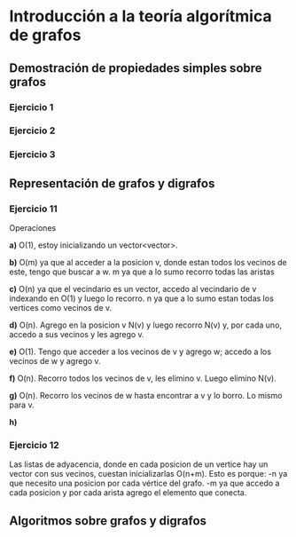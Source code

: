 # Introducción a la teoría algorítmica de grafos

## Demostración de propiedades simples sobre grafos

### Ejercicio 1

### Ejercicio 2

### Ejercicio 3


## Representación de grafos y digrafos

### Ejercicio 11

Operaciones

**a)** O(1), estoy inicializando un vector<vector<int>>.

**b)** O(m) ya que al acceder a la posicion v, donde estan todos los vecinos de este, tengo que buscar a w. m ya que a lo sumo recorro todas las aristas 

**c)** O(n) ya que el vecindario es un vector<int>, accedo al vecindario de v indexando en O(1) y luego lo recorro. n ya que a lo sumo estan todas los vertices como vecinos de v.

**d)** O(n). Agrego en la posicion v N(v) y luego recorro N(v) y, por cada uno, accedo a sus vecinos y les agrego v.

**e)** O(1). Tengo que acceder a los vecinos de v y agrego w; accedo a los vecinos de w y agrego v. 

**f)** O(n). Recorro todos los vecinos de v, les elimino v. Luego elimino N(v).

**g)** O(n). Recorro los vecinos de w hasta encontrar a v y lo borro. Lo mismo para v. 

**h)** 

### Ejercicio 12

Las listas de adyacencia, donde en cada posicion de un vertice hay un vector con sus vecinos, cuestan inicializarlas O(n+m). Esto es porque:
-n ya que necesito una posicion por cada vértice del grafo.
-m ya que accedo a cada posicion y por cada arista agrego el elemento que conecta.

## Algoritmos sobre grafos y digrafos
